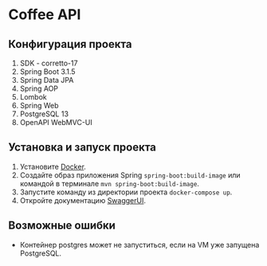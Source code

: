 # Coffee API

## Конфигурация проекта
1. SDK - corretto-17
2. Spring Boot 3.1.5
3. Spring Data JPA
4. Spring AOP
5. Lombok
6. Spring Web
7. PostgreSQL 13
8. OpenAPI WebMVC-UI

## Установка и запуск проекта
1. Установите [Docker](https://www.docker.com).
2. Создайте образ приложения Spring `spring-boot:build-image` 
или командой в терминале `mvn spring-boot:build-image`.
3. Запустите команду из директории проекта `docker-compose up`.
4. Откройте документацию [SwaggerUI](http://localhost:8081/swagger-ui/index.html).

## Возможные ошибки
* Контейнер postgres может не запуститься, если на VM уже запущена PostgreSQL.